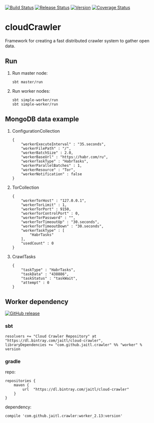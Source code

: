 [![Build Status](https://github.com/Jaitl/cloud-crawler/workflows/Build/badge.svg?branch=master)](https://github.com/Jaitl/cloud-crawler/actions?workflow=Build)
[![Release Status](https://github.com/Jaitl/cloud-crawler/workflows/Release/badge.svg?branch=master)](https://github.com/Jaitl/cloud-crawler/actions?workflow=Release)
[![Version](https://img.shields.io/github/release/Jaitl/cloud-crawler.svg?label=Version)](https://github.com/Jaitl/cloud-crawler/releases)
[![Coverage Status](https://coveralls.io/repos/github/Jaitl/cloud-crawler/badge.svg?branch=master)](https://coveralls.io/github/Jaitl/cloud-crawler?branch=master)
# cloudCrawler
Framework for creating a fast distributed crawler system to gather open data.

## Run
1. Run master node:
    ```
    sbt master/run
    ```
2. Run worker nodes:
    ```
    sbt simple-worker/run
    sbt simple-worker/run
    ```

## MongoDB data example
1. СonfigurationСollection
    ```
    {
        "workerExecuteInterval" : "35.seconds",
        "workerFilePath" : "/",
        "workerBatchSize" : 2.0,
        "workerBaseUrl" : "https://habr.com/ru",
        "workerTaskType" : "HabrTasks",
        "workerParallelBatches" : 1,
        "workerResource" : "Tor",
        "workerNotification" : false
    }
    ```
2. TorCollection
    ```
    {
        "workerTorHost" : "127.0.0.1",
        "workerTorLimit" : 1,
        "workerTorPort" : 9150,
        "workerTorControlPort" : 0,
        "workerTorPassword" : "",
        "workerTorTimeoutUp" : "30.seconds",
        "workerTorTimeoutDown" : "30.seconds",
        "workerTaskType" : [ 
            "HabrTasks"
        ],
        "usedCount" : 0
    }
    ```
3. CrawlTasks
    ```
    {
        "taskType" : "HabrTasks",
        "taskData" : "438886",
        "taskStatus" : "taskWait",
        "attempt" : 0
    }
    ```

## Worker dependency
[![GitHub release](https://img.shields.io/github/release/Jaitl/cloud-crawler.svg?label=version)](https://bintray.com/jaitl/cloud-crawler/worker)
### sbt
```
resolvers += "Cloud Crawler Repository" at "https://dl.bintray.com/jaitl/cloud-crawler",
libraryDependencies += "com.github.jaitl.crawler" %% "worker" % version
```

### gradle
repo:
```
repositories {
    maven {
        url  "https://dl.bintray.com/jaitl/cloud-crawler" 
    }
}
```
dependency:
```
compile 'com.github.jaitl.crawler:worker_2.13:version'
```
